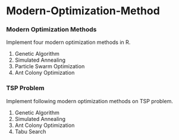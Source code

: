 # Modern-Optimization-Method
### Modern Optimization Methods
Implement four modern optimization methods in R.  
1. Genetic Algorithm
2. Simulated Annealing
3. Particle Swarm Optimization
4. Ant Colony Optimization

### TSP Problem
Implement following modern optimization methods on TSP problem.
1. Genetic Algorithm
2. Simulated Annealing
3. Ant Colony Optimization
4. Tabu Search
